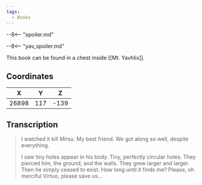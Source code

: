```yaml
---
tags:
  - Books
---
```


--8<-- "spoiler.md"

--8<-- "yav_spoiler.md"

This book can be found in a chest inside [[Mt. Yavhlix]].

## Coordinates
| **X** | **Y** | **Z** |
| :---: | :---: | :---: |
| 26898 |  117  | -139  |

## Transcription
> I watched it kill Mirsu. My best friend. We got along so well, despite everything.
>
> I saw tiny holes appear in his body. Tiny, perfectly circular holes. They pierced him, the ground, and the walls. They grew larger and larger. Then he simply ceased to exist. How long until it finds me? Please, oh merciful Virtuo, please save us...



